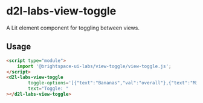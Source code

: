 # d2l-labs-view-toggle

A Lit element component for toggling between views.

## Usage

```html
<script type="module">
    import '@brightspace-ui-labs/view-toggle/view-toggle.js';
</script>
<d2l-labs-view-toggle
        toggle-options='[{"text":"Bananas","val":"overall"},{"text":"Minions","val":"minios"},{"text":"Pyjamas","val":"subject"}]'
        text="Toggle: "
></d2l-labs-view-toggle>
```
